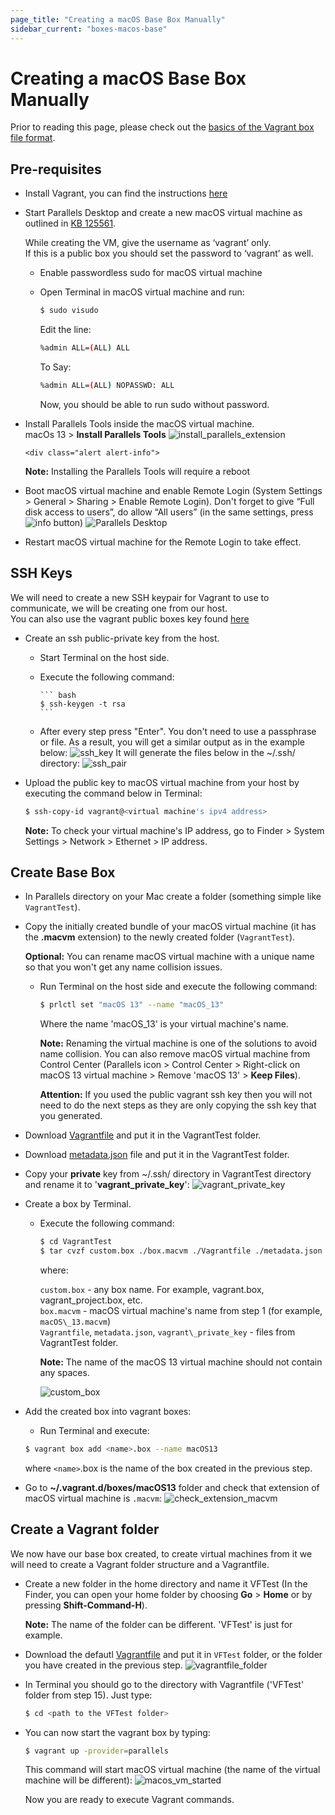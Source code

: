 ```yaml
---
page_title: "Creating a macOS Base Box Manually"
sidebar_current: "boxes-macos-base"
---
```


# Creating a macOS Base Box Manually

Prior to reading this page, please check out the [basics of the Vagrant
box file format](https://www.vagrantup.com/docs/boxes/format.html).

## Pre-requisites

* Install Vagrant, you can find the instructions [here](/vagrant-parallels/docs/installation)

* Start Parallels Desktop and create a new macOS virtual machine as outlined  in [KB 125561](http://kb.parallels.com/125561/).
    <div class="alert alert-info">
    <p>
        While creating the VM, give the username as ‘vagrant’ only.<br />
        If this is a public box you should set the password to ‘vagrant’ as well.
    </p>
    </div>

  * Enable passwordless sudo for macOS virtual machine
  * Open Terminal in macOS virtual machine and run:

     ```bash
     $ sudo visudo
     ```

    Edit the line:

    ```bash
    %admin ALL=(ALL) ALL
    ```

    To Say:

    ``` bash
    %admin ALL=(ALL) NOPASSWD: ALL
    ```

    Now, you should be able to run sudo without password.

* Install Parallels Tools inside the macOS virtual machine.  
    macOs 13 > **Install Parallels Tools**
  ![install_parallels_extension](/images/install_extension.gif)

      <div class="alert alert-info">
    <p>
        <strong>Note:</strong> Installing the Parallels Tools will require a reboot
    </p>
    </div>

* Boot macOS virtual machine and enable Remote Login (System Settings > General > Sharing > Enable Remote Login). Don't forget to give “Full disk access to users”, do allow “All users” (in the same settings, press ![info](/images/info_32.png) button)
![Parallels Desktop](/images/allow_sharing.gif)
* Restart macOS virtual machine for the Remote Login to take effect.

## SSH Keys

We will need to create a new SSH keypair for Vagrant to use to communicate, we will be creating one from our host.  
You can also use the vagrant public boxes key found [here](https://github.com/hashicorp/vagrant/tree/main/keys)

* Create an ssh public-private key from the host.
  * Start Terminal on the host side.
  * Execute the following command:

        ``` bash
        $ ssh-keygen -t rsa
        ```

  * After every step press "Enter". You don't need to use a passphrase or file. As a result, you will get a similar output as in the example below:
  ![ssh_key](/images/ssh_key.jpeg)
  It will generate the files below in the ~/.ssh/ directory:
  ![ssh_pair](/images/ssh_pair.png)
* Upload the public key to macOS virtual machine from your host by executing the command below in Terminal:
  
    ``` bash
    $ ssh-copy-id vagrant@<virtual machine's ipv4 address>
    ```

    <div class="alert alert-info">
    <p>
        <strong>Note:</strong> To check your virtual machine's IP address, go to Finder > System Settings > Network > Ethernet > IP address.
    </p>
    </div>

## Create Base Box

* In Parallels directory on your Mac create a folder (something simple like ```VagrantTest```).
* Copy the initially created bundle of your macOS virtual machine (it has the **.macvm** extension) to the newly created folder (```VagrantTest```).
    
    <div class="alert alert-info">
    <p>
        <strong>Optional:</strong> You can rename macOS virtual machine with a unique name so that you won't get any name collision issues.
    </p>
    </div>

  * Run Terminal on the host side and execute the following command:
  
    ``` bash
    $ prlctl set "macOS 13" --name "macOS_13"
    ```

    Where the name 'macOS_13' is your virtual machine's name.

    <div class="alert alert-info">
    <p>
        <strong>Note:</strong> Renaming the virtual machine is one of the solutions to avoid name collision. You can also remove macOS virtual machine from Control Center (Parallels icon > Control Center > Right-click on macOS 13 virtual machine > Remove 'macOS 13' > <strong>Keep Files</strong>).
    </p>
    </div>

    <div class="alert alert-warn">
    <p>
        <strong>Attention:</strong> If you used the public vagrant ssh key then you will not need to do the next steps as they are only copying the ssh key that you generated.
    </p>
    </div>
* Download [Vagrantfile](https://kb.parallels.com/Attachments/kcs-191881/Vagrantfile) and put it in the VagrantTest folder.
* Download [metadata.json](https://kb.parallels.com/Attachments/kcs-191881/metadata.json) file and put it in the VagrantTest folder.
* Copy your **private** key from ~/.ssh/ directory in VagrantTest directory and rename it to '**vagrant\_private\_key**':
  ![vagrant_private_key](/images/vagrant_private_key.png)
* Create a box by Terminal.
  * Execute the following command:
    
    ``` bash
    $ cd VagrantTest
    $ tar cvzf custom.box ./box.macvm ./Vagrantfile ./metadata.json ./vagrant_private_key
    ```

    where:  

    ```custom.box``` \- any box name. For example, vagrant.box, vagrant\_project.box, etc.  
    ```box.macvm``` \- macOS virtual machine's name from step 1 (for example, ```macOS\_13.macvm```)  
    ```Vagrantfile```, ```metadata.json```, ```vagrant\_private_key``` - files from VagrantTest folder.  

    <div class="alert alert-info">
    <p>
        <strong>Note:</strong> The name of the macOS 13 virtual machine should not contain any spaces.
    </p>
    </div>

    ![custom_box](/images/custom_box.png)
* Add the created box into vagrant boxes:

    * Run Terminal and execute:

    ``` bash
    $ vagrant box add <name>.box --name macOS13
    ```

    where ```<name>```.box is the name of the box created in the previous step.

* Go to **~/.vagrant.d/boxes/macOS13** folder and check that extension of macOS virtual machine is ```.macvm```:
  ![check_extension_macvm](/images/check_extension_macvm.png)

## Create a Vagrant folder

We now have our base box created, to create virtual machines from it we will need to create a Vagrant folder structure and a Vagrantfile.

* Create a new folder in the home directory and name it VFTest (In the Finder, you can open your home folder by choosing **Go** > **Home** or by pressing **Shift-Command-H**).

    <div class="alert alert-info">
    <p>
        <strong>Note:</strong> The name of the folder can be different. 'VFTest' is just for example.
    </p>
    </div>
* Download the defautl [Vagrantfile](https://kb.parallels.com/Attachments/kcs-191881/Vagrantfile) and put it in ```VFTest``` folder, or the folder you have created in the previous step.
  ![vagrantfile_folder](/images/vagrantfile_folder.png)

* In Terminal you should go to the directory with Vagrantfile ('VFTest' folder from step 15). Just type:

    ```bash
    $ cd <path to the VFTest folder>
    ```
* You can now start the vagrant box by typing:

    ```bash
    $ vagrant up -provider=parallels
    ```

    This command will start macOS virtual machine (the name of the virtual machine will be different):
    ![macos_vm_started](/images/macos_vm_started.png)

    Now you are ready to execute Vagrant commands.
